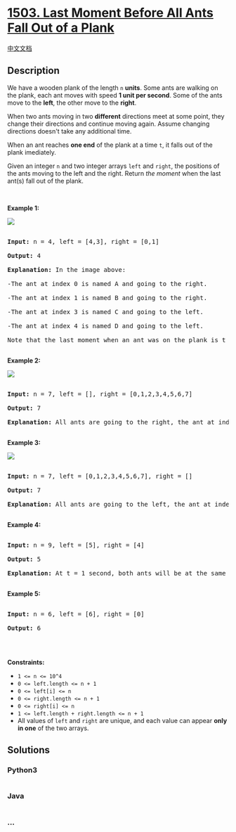 # [1503. Last Moment Before All Ants Fall Out of a Plank](https://leetcode.com/problems/last-moment-before-all-ants-fall-out-of-a-plank)

[中文文档](/solution/1500-1599/1503.Last%20Moment%20Before%20All%20Ants%20Fall%20Out%20of%20a%20Plank/README.md)

## Description

<p>We have a wooden&nbsp;plank of the length <code>n</code> <strong>units</strong>. Some ants are walking on the&nbsp;plank, each ant moves with speed <strong>1 unit per second</strong>. Some of the ants move to the <strong>left</strong>, the other move to the <strong>right</strong>.</p>

<p>When two ants moving in two <strong>different</strong> directions meet at some point, they change their directions and continue moving again. Assume changing directions doesn&#39;t take any additional time.</p>

<p>When an ant reaches <strong>one end</strong> of the plank at a time <code>t</code>, it falls out of the plank imediately.</p>

<p>Given an integer <code>n</code> and two integer arrays <code>left</code> and <code>right</code>, the positions of the ants moving to the left and the right.&nbsp;Return <em>the&nbsp;moment</em> when the last ant(s) fall out of the plank.</p>

<p>&nbsp;</p>

<p><strong>Example 1:</strong></p>

![](./images/ants.jpg)

<pre>

<strong>Input:</strong> n = 4, left = [4,3], right = [0,1]

<strong>Output:</strong> 4

<strong>Explanation:</strong> In the image above:

-The ant at index 0 is named A and going to the right.

-The ant at index 1 is named B and going to the right.

-The ant at index 3 is named C and going to the left.

-The ant at index 4 is named D and going to the left.

Note that the last moment when an ant was on the plank is t = 4 second, after that it falls imediately out of the plank. (i.e. We can say that at t = 4.0000000001, there is no ants on the plank).

</pre>

<p><strong>Example 2:</strong></p>

![](./images/ants2.jpg)

<pre>

<strong>Input:</strong> n = 7, left = [], right = [0,1,2,3,4,5,6,7]

<strong>Output:</strong> 7

<strong>Explanation:</strong> All ants are going to the right, the ant at index 0 needs 7 seconds to fall.

</pre>

<p><strong>Example 3:</strong></p>

![](./images/ants3.jpg)

<pre>

<strong>Input:</strong> n = 7, left = [0,1,2,3,4,5,6,7], right = []

<strong>Output:</strong> 7

<strong>Explanation:</strong> All ants are going to the left, the ant at index 7 needs 7 seconds to fall.

</pre>

<p><strong>Example 4:</strong></p>

<pre>

<strong>Input:</strong> n = 9, left = [5], right = [4]

<strong>Output:</strong> 5

<strong>Explanation:</strong> At t = 1 second, both ants will be at the same intial position but with different direction.

</pre>

<p><strong>Example 5:</strong></p>

<pre>

<strong>Input:</strong> n = 6, left = [6], right = [0]

<strong>Output:</strong> 6

</pre>

<p>&nbsp;</p>

<p><strong>Constraints:</strong></p>

<ul>
    <li><code>1 &lt;= n &lt;= 10^4</code></li>
    <li><code>0 &lt;= left.length &lt;= n + 1</code></li>
    <li><code>0 &lt;= left[i] &lt;= n</code></li>
    <li><code>0 &lt;= right.length &lt;= n + 1</code></li>
    <li><code>0 &lt;= right[i] &lt;= n</code></li>
    <li><code>1 &lt;= left.length + right.length &lt;= n + 1</code></li>
    <li>All values of <code>left</code> and <code>right</code> are unique, and each value can appear <strong>only in one</strong> of the two arrays.</li>
</ul>

## Solutions

<!-- tabs:start -->

### **Python3**

```python

```

### **Java**

```java

```

### **...**

```

```

<!-- tabs:end -->
